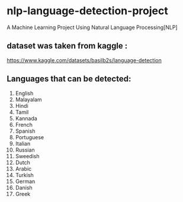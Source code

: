 # nlp-language-detection-project
 A Machine Learning Project Using Natural Language Processing[NLP]

## dataset was taken from kaggle : 
 https://www.kaggle.com/datasets/basilb2s/language-detection

 ## Languages that can be detected:

 1) English
 2) Malayalam
 3) Hindi
 4) Tamil
 5) Kannada
 6) French
 7) Spanish
 8) Portuguese
 9) Italian
 10) Russian
 11) Sweedish
 12) Dutch
 13) Arabic
 14) Turkish
 15) German
 16) Danish
 17) Greek

